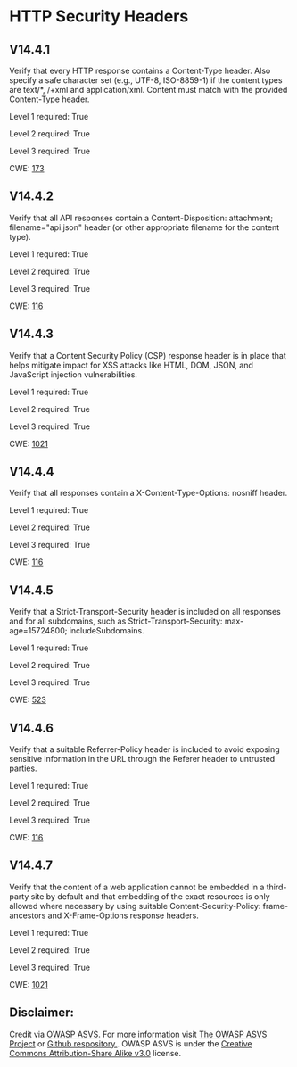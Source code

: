 #  HTTP Security Headers
## V14.4.1
Verify that every HTTP response contains a Content-Type header. Also specify a safe character set (e.g., UTF-8, ISO-8859-1) if the content types are text/*, /+xml and application/xml. Content must match with the provided Content-Type header.
Level 1 required: True
Level 2 required: True
Level 3 required: True
CWE: [173](https://cwe.mitre.org/data/definitions/173)
## V14.4.2
Verify that all API responses contain a Content-Disposition: attachment; filename="api.json" header (or other appropriate filename for the content type).
Level 1 required: True
Level 2 required: True
Level 3 required: True
CWE: [116](https://cwe.mitre.org/data/definitions/116)
## V14.4.3
Verify that a Content Security Policy (CSP) response header is in place that helps mitigate impact for XSS attacks like HTML, DOM, JSON, and JavaScript injection vulnerabilities.
Level 1 required: True
Level 2 required: True
Level 3 required: True
CWE: [1021](https://cwe.mitre.org/data/definitions/1021)
## V14.4.4
Verify that all responses contain a X-Content-Type-Options: nosniff header.
Level 1 required: True
Level 2 required: True
Level 3 required: True
CWE: [116](https://cwe.mitre.org/data/definitions/116)
## V14.4.5
Verify that a Strict-Transport-Security header is included on all responses and for all subdomains, such as Strict-Transport-Security: max-age=15724800; includeSubdomains.
Level 1 required: True
Level 2 required: True
Level 3 required: True
CWE: [523](https://cwe.mitre.org/data/definitions/523)
## V14.4.6
Verify that a suitable Referrer-Policy header is included to avoid exposing sensitive information in the URL through the Referer header to untrusted parties.
Level 1 required: True
Level 2 required: True
Level 3 required: True
CWE: [116](https://cwe.mitre.org/data/definitions/116)
## V14.4.7
Verify that the content of a web application cannot be embedded in a third-party site by default and that embedding of the exact resources is only allowed where necessary by using suitable Content-Security-Policy: frame-ancestors and X-Frame-Options response headers.
Level 1 required: True
Level 2 required: True
Level 3 required: True
CWE: [1021](https://cwe.mitre.org/data/definitions/1021)

## Disclaimer:
Credit via [OWASP ASVS](https://owasp.org/www-project-application-security-verification-standard/). For more information visit [The OWASP ASVS Project](https://owasp.org/www-project-application-security-verification-standard/) or [Github respository.](https://github.com/OWASP/ASVS). OWASP ASVS is under the [Creative Commons Attribution-Share Alike v3.0](https://creativecommons.org/licenses/by-sa/3.0/) license.

